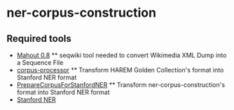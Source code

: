 ner-corpus-construction
=======================

Required tools
--------------

* [Mahout 0.8](http://mahout.apache.org)
** seqwiki tool needed to convert Wikimedia XML Dump into a Sequence File
* [corpus-processor](https://github.com/crisweber/corpus-processor)
** Transform HAREM Golden Collection's format into Stanford NER format
* [PrepareCorpusForStanfordNER](https://github.com/crisweber/PrepareCorpusForStanfordNER)
** Transform ner-corpus-construction's format into Stanford NER format
* [Stanford NER](http://nlp.stanford.edu/software/CRF-NER.shtml)

